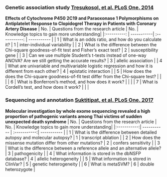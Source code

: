 ### Genetic association study [Tresukosol, et al. PLoS One. 2014​](https://journals.plos.org/plosone/article?id=10.1371/journal.pone.0110188) ###
**Effects of Cytochrome P450 2C19 and Paraoxonase 1 Polymorphisms on Antiplatelet Response to Clopidogrel Therapy in Patients with Coronary Artery Disease**
| No. |  Questions from the research article  | No. | Knowledge topics to gain more understanding|
|:----------: | -----------| :-----------: | ----------- |
|  1 |  What is an odds ratio, and how do you calculate it?  | 1  |   inter-individual variability |
|  2 |  What is the difference between the Chi-square goodness-of-fit test and Fisher’s exact test?  |  2 | susceptibility gene   |
|  3 |  Can we use multiple Student’s t-tests instead of one-way ANOVA? Are we still getting the accurate results?  |  3  | allelic association  |
|  4 |  What are univariable and multivariable logistic regression and how it is different from each other?  | 4  |  epistatic interaction  |
|  5 |  How does the does the Chi-square goodness-of-fit test differ from the Chi-square test?  |   |    |
|  6 |  What is Bonferroni’s method, and how does it work?  |   |    |
|  7 |  What is Cordell’s test, and how does it work?  |    |   |


### Sequencing and annotation [Suktitipat, et al. PLoS One. 2017](https://journals.plos.org/plosone/article?id=10.1371/journal.pone.0180056) ###
**Molecular investigation by whole exome sequencing revealed a high proportion of pathogenic variants among Thai victims of sudden unexpected death syndrome**
| No. | Questions from the research article   | No.   | Knowledge topics to gain more understanding|
|:-----------:| ----------- | :-----------:| ----------- |
|  1 |  What is the difference between detailed autopsy and molecular autopsy?  |  1  |  transcript ablation |
|  2 |  How does the missense mutation differ from other mutations?  |  2  |  confers sensitivity |
|  3 |  What is the difference between a reference allele and an alternative allele?  |  3   | pathogenicity  |
|  4 |  What information is stored in the dbNSFP database?  |  4   | allelic heterogeneity |
|  5 |  What information is stored in ClinVar?  |   5 | genetic heterogeneity  |
|  6 |  What is metaSVM?  |  6  |  double heterozygote |

